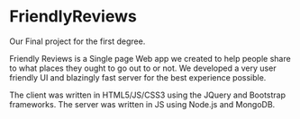 # FriendlyReviews
Our Final project for the first degree.

Friendly Reviews is a Single page Web app we created to help people share to what places they ought to go out to or not.
We developed a very user friendly UI and blazingly fast server for the best experience possible.

The client was written in HTML5/JS/CSS3 using the JQuery and Bootstrap frameworks.
The server was written in JS using Node.js and MongoDB.
